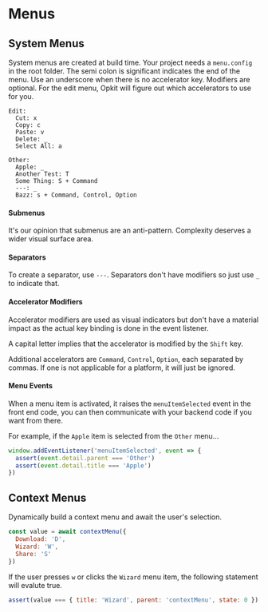 # Menus

## System Menus

System menus are created at build time. Your project needs a `menu.config`
in the root folder. The semi colon is significant indicates the end of the
menu. Use an underscore when there is no accelerator key. Modifiers are
optional. For the edit menu, Opkit will figure out which accelerators to
use for you.

```syntax
Edit:
  Cut: x
  Copy: c
  Paste: v
  Delete: _
  Select All: a

Other:
  Apple: _
  Another Test: T
  Some Thing: S + Command
  ---: _
  Bazz: s + Command, Control, Option
```

#### Submenus

It's our opinion that submenus are an anti-pattern. Complexity deserves a
wider visual surface area.

#### Separators

To create a separator, use `---`. Separators don't have modifiers so just
use `_` to indicate that.

#### Accelerator Modifiers

Accelerator modifiers are used as visual indicators but don't have a
material impact as the actual key binding is done in the event listener.

A capital letter implies that the accelerator is modified by the `Shift` key.

Additional accelerators are `Command`, `Control`, `Option`, each separated
by commas. If one is not applicable for a platform, it will just be ignored.

#### Menu Events

When a menu item is activated, it raises the `menuItemSelected` event in
the front end code, you can then communicate with your backend code if you
want from there.

For example, if the `Apple` item is selected from the `Other` menu...

```js
window.addEventListener('menuItemSelected', event => {
  assert(event.detail.parent === 'Other')
  assert(event.detail.title === 'Apple')
})
```

## Context Menus

Dynamically build a context menu and await the user's selection.

```js
const value = await contextMenu({
  Download: 'D',
  Wizard: 'W',
  Share: 'S'
})
```

If the user presses `w` or clicks the `Wizard` menu item, the following
statement will evalute true.

```js
assert(value === { title: 'Wizard', parent: 'contextMenu', state: 0 })
```
